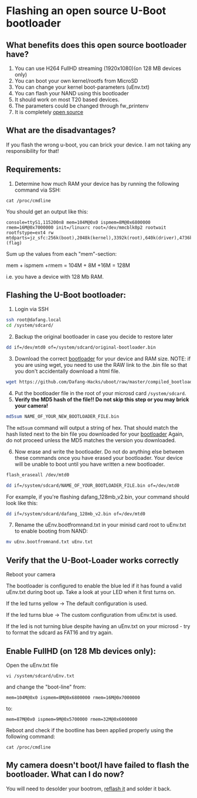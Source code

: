 # Flashing an open source U-Boot bootloader

## What benefits does this open source bootloader have?

1. You can use H264 FullHD streaming (1920x1080)(on 128 MB devices only)
2. You can boot your own kernel/rootfs from MicroSD
3. You can change your kernel boot-parameters (uEnv.txt)
4. You can flash your NAND using this bootloader
5. It should work on most T20 based devices.
6. The parameters could be changed through fw_printenv
7. It is completely [open source](https://github.com/Dafang-Hacks/uboot)

## What are the disadvantages?
If you flash the wrong u-boot, you can brick your device. I am not taking any responsibility for that!

## Requirements:

1. Determine how much RAM your device has by running the following command via SSH:
```$bash
cat /proc/cmdline 
```

You should get an output like this:

```$bash
console=ttyS1,115200n8 mem=104M@0x0 ispmem=8M@0x6800000 rmem=16M@0x7000000 init=/linuxrc root=/dev/mmcblk0p2 rootwait rootfstype=ext4 rw mtdparts=jz_sfc:256k(boot),2048k(kernel),3392k(root),640k(driver),4736k(appfs),2048k(backupk),640k(backupd),2048k(backupa),256k(config),256k(para),-(flag)
```

Sum up the values from each "mem"-section:

mem + ispmem +rmem = 104M + 8M +16M = 128M

i.e. you have a device with 128 Mb RAM.

## Flashing the U-Boot bootloader:

1. Login via SSH
```bash
ssh root@dafang.local
cd /system/sdcard/
```

2. Backup the original bootloader in case you decide to restore later

```bash
dd if=/dev/mtd0 of=/system/sdcard/original-bootloader.bin
```

3. Download the correct [bootloader](https://github.com/Dafang-Hacks/uboot/tree/master/compiled_bootloader) for your device and RAM size.  NOTE: if you are using wget, you need to use the RAW link to the .bin file so that you don't accidentally download a html file.

```bash
wget https://github.com/Dafang-Hacks/uboot/raw/master/compiled_bootloader/NAME_OF_YOUR_BOOTLOADER_FILE.bin 
```

4. Put the bootloader file in the root of your microsd card `/system/sdcard`. 
5. **Verify the MD5 hash of the file!! Do not skip this step or you may brick your camera!**

```bash
md5sum NAME_OF_YOUR_NEW_BOOTLOADER_FILE.bin 
```
The `md5sum` command will output a string of hex. That should match the hash listed next to the bin file you downloaded for your [bootloader](https://github.com/Dafang-Hacks/uboot/tree/master/compiled_bootloader) Again, do not proceed unless the MD5 matches the version you downloaded.

6. Now erase and write the bootloader. Do not do anything else between these commands once you have erased your bootloader. Your device will be unable to boot until you have written a new bootloader.

```bash
flash_eraseall /dev/mtd0

dd if=/system/sdcard/NAME_OF_YOUR_BOOTLOADER_FILE.bin of=/dev/mtd0
```

For example, if you're flashing dafang_128mb_v2.bin, your command should look like this:

```bash
dd if=/system/sdcard/dafang_128mb_v2.bin of=/dev/mtd0
```

7. Rename the uEnv.bootfromnand.txt in your minisd card root to uEnv.txt to enable booting from NAND:
```bash
mv uEnv.bootfromnand.txt uEnv.txt
```
## Verify that the U-Boot-Loader works correctly

Reboot your camera

The bootloader is configured to enable the blue led if it has found a valid uEnv.txt during boot up.
Take a look at your LED when it first turns on.

If the led turns yellow -> The default configuration is used.

If the led turns blue -> The custom configuration from uEnv.txt is used.

If the led is not turning blue despite having an uEnv.txt on your microsd - try to format the sdcard as FAT16 and try again.


## Enable FullHD (on 128 Mb devices only):

Open the uEnv.txt file 

```$bash
vi /system/sdcard/uEnv.txt
```
and change the "boot-line" from:

`mem=104M@0x0 ispmem=8M@0x6800000 rmem=16M@0x7000000`

to:

`mem=87M@0x0 ispmem=9M@0x5700000 rmem=32M@0x6000000`

Reboot and check if the bootline has been applied properly using the following command:

```$bash
cat /proc/cmdline
```

## My camera doesn't boot/I have failed to flash the bootloader. What can I do now?
You will need to desolder your bootrom, [reflash it](https://github.com/Dafang-Hacks/spiflasher) and solder it back.
